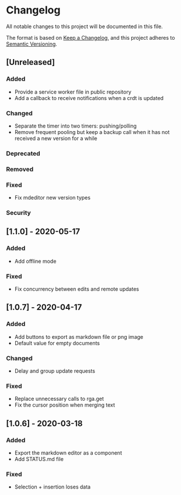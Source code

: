 # Changelog

All notable changes to this project will be documented in this file.

The format is based on [Keep a Changelog](https://keepachangelog.com/en/1.0.0/),
and this project adheres to [Semantic Versioning](https://semver.org/spec/v2.0.0.html).

## [Unreleased]

### Added

- Provide a service worker file in public repository
- Add a callback to receive notifications when a crdt is updated

### Changed

- Separate the timer into two timers: pushing/polling
- Remove frequent pooling but keep a backup call when it has not received a new version for a while

### Deprecated

### Removed

### Fixed

- Fix mdeditor new version types

### Security

## [1.1.0] - 2020-05-17

### Added

- Add offline mode

### Fixed

- Fix concurrency between edits and remote updates

## [1.0.7] - 2020-04-17

### Added

- Add buttons to export as markdown file or png image
- Default value for empty documents

### Changed

- Delay and group update requests

### Fixed

- Replace unnecessary calls to rga.get
- Fix the cursor position when merging text

## [1.0.6] - 2020-03-18

### Added

- Export the markdown editor as a component
- Add STATUS.md file

### Fixed

- Selection + insertion loses data
